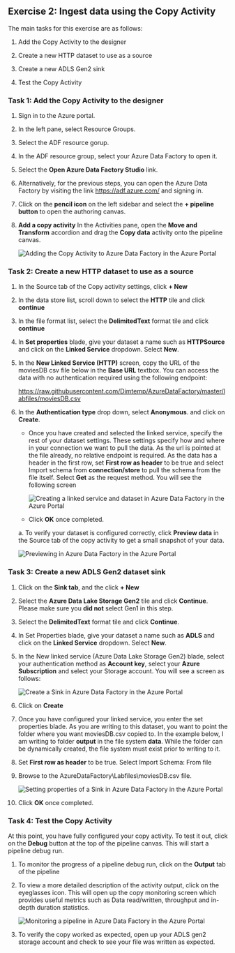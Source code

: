 ## Exercise 2: Ingest data using the Copy Activity
  
The main tasks for this exercise are as follows:

1. Add the Copy Activity to the designer

2. Create a new HTTP dataset to use as a source

3. Create a new ADLS Gen2 sink

4. Test the Copy Activity


### Task 1: Add the Copy Activity to the designer

1. Sign in to the Azure portal.

1. In the left pane, select Resource Groups.

1. Select the ADF resource gorup.

1. In the ADF resource group, select your Azure Data Factory to open it.

1. Select the **Open Azure Data Factory Studio** link.

1. Alternatively, for the previous steps, you can open the Azure Data Factory by visiting the link https://adf.azure.com/ and signing in.

3. Click on the **pencil icon** on the left sidebar and select the **+ pipeline button** to open the authoring canvas.

4. **Add a copy activity** In the Activities pane, open the **Move and Transform** accordion and drag the **Copy data** activity onto the pipeline canvas.

    ![Adding the Copy Activity to Azure Data Factory in the Azure Portal](Linked_Image_Files/M07-E02-T01-img01.png)


### Task 2: Create a new HTTP dataset to use as a source

1. In the Source tab of the Copy activity settings, click **+ New**

2. In the data store list, scroll down to select the **HTTP** tile and click **continue**

3. In the file format list, select the **DelimitedText** format tile and click **continue**

4. In **Set properties** blade, give your dataset a name such as **HTTPSource** and click on the **Linked Service** dropdown. Select **New**.

5. In the **New Linked Service (HTTP)** screen, copy the URL of the moviesDB csv file below in the **Base URL** textbox.  You can access the data with no authentication required using the following endpoint:

    https://raw.githubusercontent.com/Dimtemp/AzureDataFactory/master/labfiles/moviesDB.csv

6. In the **Authentication type** drop down, select **Anonymous**. and click on **Create**.

    -  Once you have created and selected the linked service, specify the rest of your dataset settings. These settings specify how and where in your connection we want to pull the data. As the url is pointed at the file already, no relative endpoint is required. As the data has a header in the first row, set **First row as header** to be true and select Import schema from **connection/store** to pull the schema from the file itself. Select **Get** as the request method. You will see the following screen

        ![Creating a linked service and dataset in Azure Data Factory in the Azure Portal](Linked_Image_Files/M07-E02-T02-img01.png)
           
    - Click **OK** once completed.
   
    a. To verify your dataset is configured correctly, click **Preview data** in the Source tab of the copy activity to get a small snapshot of your data.
   
   ![Previewing in Azure Data Factory in the Azure Portal](Linked_Image_Files/M07-E02-T02-img02.png)

### Task 3: Create a new ADLS Gen2 dataset sink

1. Click on the **Sink tab**, and the click **+ New**

2. Select the **Azure Data Lake Storage Gen2** tile and click **Continue**. Please make sure you **did not** select Gen1 in this step.

3. Select the **DelimitedText** format tile and click **Continue**.

4. In Set Properties blade, give your dataset a name such as **ADLS** and click on the **Linked Service** dropdown. Select **New**.

5. In the New linked service (Azure Data Lake Storage Gen2) blade, select your authentication method as **Account key**, select your **Azure Subscription** and select your Storage account. You will see a screen as follows:

   ![Create a Sink in Azure Data Factory in the Azure Portal](Linked_Image_Files/M07-E02-T03-img01.png)

6. Click on **Create**

7. Once you have configured your linked service, you enter the set properties blade. As you are writing to this dataset, you want to point the folder where you want moviesDB.csv copied to. In the example below, I am writing to folder **output** in the file system **data**. While the folder can be dynamically created, the file system must exist prior to writing to it.

8. Set **First row as header** to be true. Select Import Schema: From file

9. Browse to the AzureDataFactory\Labfiles\moviesDB.csv file.

   ![Setting properties of a Sink in Azure Data Factory in the Azure Portal](Linked_Image_Files/M07-E02-T03-img02.png)

10. Click **OK** once completed.

### Task 4: Test the Copy Activity

At this point, you have fully configured your copy activity. To test it out, click on the **Debug** button at the top of the pipeline canvas. This will start a pipeline debug run.

1. To monitor the progress of a pipeline debug run, click on the **Output** tab of the pipeline

2. To view a more detailed description of the activity output, click on the eyeglasses icon. This will open up the copy monitoring screen which provides useful metrics such as Data read/written, throughput and in-depth duration statistics.

   ![Monitoring a pipeline in Azure Data Factory in the Azure Portal](Linked_Image_Files/M07-E02-T04-img01.png)

3. To verify the copy worked as expected, open up your ADLS gen2 storage account and check to see your file was written as expected.


